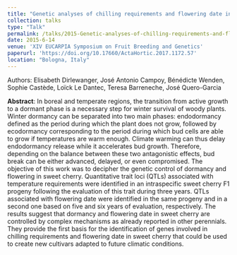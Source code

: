 ```yaml
---
title: "Genetic analyses of chilling requirements and flowering date in sweet cherry, two key traits for breeding programs"
collection: talks
type: "Talk"
permalink: /talks/2015-Genetic-analyses-of-chilling-requirements-and-flowering-date-in-sweet-cherry—two-key-traits-for-breeding-programs
date: 2015-6-14
venue: 'XIV EUCARPIA Symposium on Fruit Breeding and Genetics'
paperurl: 'https://doi.org/10.17660/ActaHortic.2017.1172.57'
location: "Bologna, Italy"
---
```


Authors: Elisabeth Dirlewanger, José Antonio Campoy, Bénédicte Wenden, Sophie Castède, Loïck Le Dantec, Teresa Barreneche, José Quero-Garcia

**Abstract**: In boreal and temperate regions, the transition from active growth to a dormant phase is a necessary step for winter survival of woody plants. Winter dormancy can be separated into two main phases: endodormancy defined as the period during which the plant does not grow, followed by ecodormancy corresponding to the period during which bud cells are able to grow if temperatures are warm enough. Climate warming can thus delay endodormancy release while it accelerates bud growth. Therefore, depending on the balance between these two antagonistic effects, bud break can be either advanced, delayed, or even compromised. The objective of this work was to decipher the genetic control of dormancy and flowering in sweet cherry. Quantitative trait loci (QTLs) associated with temperature requirements were identified in an intraspecific sweet cherry F<subscript>1</subscript> progeny following the evaluation of this trait during three years. QTLs associated with flowering date were identified in the same progeny and in a second one based on five and six years of evaluation, respectively. The results suggest that dormancy and flowering date in sweet cherry are controlled by complex mechanisms as already reported in other perennials. They provide the first basis for the identification of genes involved in chilling requirements and flowering date in sweet cherry that could be used to create new cultivars adapted to future climatic conditions.
